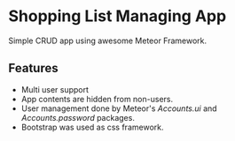 # Shopping List Managing App

Simple CRUD app using awesome Meteor Framework. 

## Features
* Multi user support
* App contents are hidden from non-users. 
* User management done by Meteor's _Accounts.ui_ and _Accounts.password_ packages.
* Bootstrap was used as css framework. 
